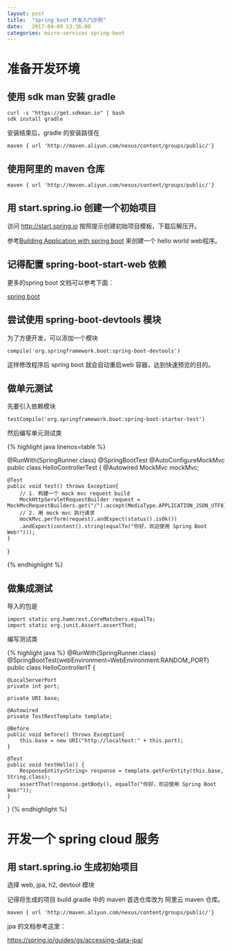 ```yaml
---
layout: post
title:  "spring boot 开发入门示例"
date:   2017-04-09 13:36:00
categories: micro-services spring-boot
---
```


# 准备开发环境

## 使用 sdk man 安装 gradle

	curl -s "https://get.sdkman.io" | bash
	sdk install gradle
	
安装结束后，gradle 的安装路径在
	
	maven { url 'http://maven.aliyun.com/nexus/content/groups/public/'}
	
## 使用阿里的 maven 仓库

	maven { url 'http://maven.aliyun.com/nexus/content/groups/public/'}
	
## 用 start.spring.io 创建一个初始项目

访问 http://start.spring.io 按照提示创建初始项目模板，下载后解压开。

参考[Building Application with spring boot](https://spring.io/guides/gs/spring-boot/)
来创建一个 hello world web程序。

## 记得配置 spring-boot-start-web 依赖

更多的spring boot 文档可以参考下面：

[spring boot](http://docs.spring.io/spring-boot/docs/1.5.2.RELEASE/reference/htmlsingle)

## 尝试使用 spring-boot-devtools 模块

为了方便开发，可以添加一个模块 

	compile('org.springframework.boot:spring-boot-devtools')

这样修改程序后 spring boot 就会自动重启web 容器，达到快速预览的目的。

## 做单元测试

先要引入依赖模块

	testCompile('org.springframework.boot:spring-boot-starter-test')

然后编写单元测试类

{% highlight java linenos=table %}

@RunWith(SpringRunner.class)
@SpringBootTest
@AutoConfigureMockMvc
public class HelloControllerTest {
	@Autowired MockMvc mockMvc;
	
	@Test
	public void test() throws Exception{
		// 1. 构建一个 mock mvc request build
		MockHttpServletRequestBuilder request = MockMvcRequestBuilders.get("/").accept(MediaType.APPLICATION_JSON_UTF8);
		// 2. 用 mock mvc 执行请求
		mockMvc.perform(request).andExpect(status().isOk())
		.andExpect(content().string(equalTo("你好，欢迎使用 Spring Boot Web!")));
	}
}

{% endhighlight %}

## 做集成测试

导入的包是

	import static org.hamcrest.CoreMatchers.equalTo;
	import static org.junit.Assert.assertThat;

编写测试类

{% highlight java %}
@RunWith(SpringRunner.class)
@SpringBootTest(webEnvironment=WebEnvironment.RANDOM_PORT)
public class HelloControllerIT {
	
	@LocalServerPort
	private int port;
	
	private URI base;
	
	@Autowired
	private TestRestTemplate template;
	
	@Before
	public void before() throws Exception{
		this.base = new URI("http://localhost:" + this.port);
	}
	
	@Test
	public void testHello() {
		ResponseEntity<String> response = template.getForEntity(this.base, String.class);
		assertThat(response.getBody(), equalTo("你好，欢迎使用 Spring Boot Web!"));
	}
}
{% endhighlight %}

# 开发一个 spring cloud 服务

## 用 start.spring.io 生成初始项目

选择 web, jpa, h2, devtool 模块

记得将生成的项目 build.gradle 中的 maven 首选仓库改为 阿里云 maven 仓库。

	maven { url 'http://maven.aliyun.com/nexus/content/groups/public/'}

jpa 的文档参考这里：

https://spring.io/guides/gs/accessing-data-jpa/
